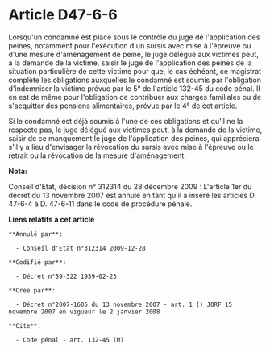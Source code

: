 # Article D47-6-6

Lorsqu'un condamné est placé sous le contrôle du juge de l'application des peines, notamment pour l'exécution d'un sursis
avec mise à l'épreuve ou d'une mesure d'aménagement de peine, le juge délégué aux victimes peut, à la demande de la victime,
saisir le juge de l'application des peines de la situation particulière de cette victime pour que, le cas échéant, ce
magistrat complète les obligations auxquelles le condamné est soumis par l'obligation d'indemniser la victime prévue par le
5° de l'article 132-45 du code pénal. Il en est de même pour l'obligation de contribuer aux charges familiales ou de
s'acquitter des pensions alimentaires, prévue par le 4° de cet article.

Si le condamné est déjà soumis à l'une de ces obligations et qu'il ne la respecte pas, le juge délégué aux victimes peut, à
la demande de la victime, saisir de ce manquement le juge de l'application des peines, qui appréciera s'il y a lieu
d'envisager la révocation du sursis avec mise à l'épreuve ou le retrait ou la révocation de la mesure d'aménagement.

**Nota:**

Conseil d'Etat, décision n° 312314 du 28 décembre 2009 : L'article 1er du décret du 13 novembre 2007 est annulé en tant qu'il
a inséré les articles D. 47-6-4 à D. 47-6-11 dans le code de procédure pénale.

**Liens relatifs à cet article**

	**Annulé par**:

	  - Conseil d'Etat n°312314 2009-12-28

	**Codifié par**:

	  - Décret n°59-322 1959-02-23

	**Créé par**:

	  - Décret n°2007-1605 du 13 novembre 2007 - art. 1 () JORF 15 novembre 2007 en vigueur le 2 janvier 2008

	**Cite**:

	  - Code pénal - art. 132-45 (M)
